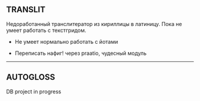## TRANSLIT

Недоработанный транслитератор из кириллицы в латиницу. Пока не умеет работать с текстгридом. 

- Не умеет нормально работать с йотами

- Переписать нафиг! через praatio, чудесный модуль

__________

## AUTOGLOSS

DB project in progress
